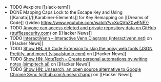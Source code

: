- TODO #explore [[slack-term]]
- DONE Mapping Caps Lock to the Escape Key and Using [[Kanata]]/[[Karabiner-Elements]] for Key Remapping on [[Dreams of Code]]
  {{video https://www.youtube.com/watch?v=XuQVbZ0wENE}}
- TODO [Anyone can access deleted and private repository data on GitHub (trufflesecurity.com)](https://news.ycombinator.com/item?id=41060102) on [[Hacker News]]
- TODO [InteractiVenn – Interactive Venn Diagrams (interactivenn.net)](https://news.ycombinator.com/item?id=41057766) on [[Hacker News]]
- TODO [Show HN: VS Code Extension to skip the noisy web tools (JSON Prettify, and more) (visualstudio.com)](https://news.ycombinator.com/item?id=41046911) on [[Hacker News]]
- TODO [Show HN: NoteTech – Create personal automations by writing notes (simpltech.ai)](https://news.ycombinator.com/item?id=41059821) on [[Hacker News]]
- TODO [Show HN: Unsearch, an open source alternative to Google Chrome Sync (github.com/unsearchapp)](https://news.ycombinator.com/item?id=41059383) on [[Hacker News]]